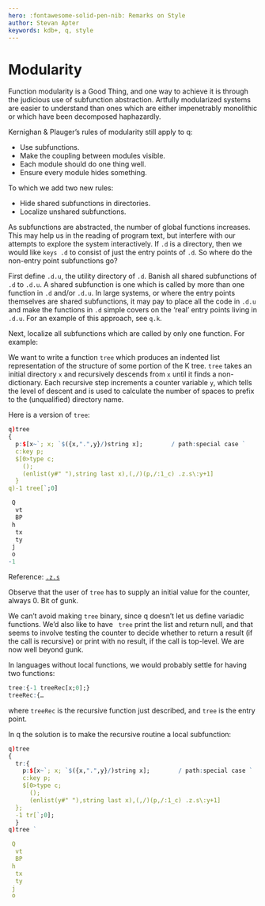 ```yaml
---
hero: :fontawesome-solid-pen-nib: Remarks on Style
author: Stevan Apter
keywords: kdb+, q, style
---
```


# Modularity



Function modularity is a Good Thing, and one way to achieve it is through the judicious use of subfunction abstraction. Artfully modularized systems are easier to understand than ones which are either impenetrably monolithic or which have been decomposed haphazardly.

Kernighan & Plauger’s rules of modularity still apply to q:

-   Use subfunctions.
-   Make the coupling between modules visible. 
-   Each module should do one thing well.
-   Ensure every module hides something. 

To which we add two new rules:

-   Hide shared subfunctions in directories.
-   Localize unshared subfunctions. 

As subfunctions are abstracted, the number of global functions increases. This may help us in the reading of program text, but interfere with our attempts to explore the system interactively. If `.d` is a directory, then we would like `keys .d` to consist of just the entry points of `.d`. So where do the non-entry point subfunctions go?

First define `.d.u`, the utility directory of `.d`. Banish all shared subfunctions of `.d` to `.d.u`. A shared subfunction is one which is called by more than one function in `.d` and/or `.d.u`. In large systems, or where the entry points themselves are shared subfunctions, it may pay to place all the code in `.d.u` and make the functions in `.d` simple covers on the ‘real’ entry points living in `.d.u`. For an example of this approach, see `q.k`. <!-- FIXME Confirm. -->

Next, localize all subfunctions which are called by only one function. For example:

We want to write a function `tree` which produces an indented list representation of the structure of some portion of the K tree. `tree` takes an initial directory `x` and recursively descends from `x` until it finds a non-dictionary. Each recursive step increments a counter variable `y`, which tells the level of descent and is used to calculate the number of spaces to prefix to the (unqualified) directory name. 

Here is a version of `tree`:

```q
q)tree
{
  p:$[x~`; x; `$({x,".",y}/)string x];        / path:special case `
  c:key p;
  $[0>type c;
    ();
    (enlist(y#" "),string last x),(,/)(p,/:1_c) .z.s\:y+1]
  }
q)-1 tree[`;0]

 Q
  vt
  BP
 h
  tx
  ty
 j
 o
-1
```

<i class="far fa-hand-point-right"></i> 
Reference: [`.z.s`](../ref/dotz.md#zs-self)

Observe that the user of `tree` has to supply an initial value for the counter, always 0. Bit of gunk. 

We can’t avoid making `tree` binary, since q doesn’t let us define variadic functions. We’d also like to have ` tree` print the list and return null, and that seems to involve testing the counter to decide whether to return a result (if the call is recursive) or print with no result, if the call is top-level. We are now well beyond gunk. 

In languages without local functions, we would probably settle for having two functions:

```q
tree:{-1 treeRec[x;0];}
treeRec:{…
```

where `treeRec` is the recursive function just described, and `tree` is the entry point. 

In q the solution is to make the recursive routine a local subfunction:

```q
q)tree
{
  tr:{
    p:$[x~`; x; `$({x,".",y}/)string x];        / path:special case `
    c:key p;
    $[0>type c;
      ();
      (enlist(y#" "),string last x),(,/)(p,/:1_c) .z.s\:y+1]
  };
  -1 tr[`;0];
  }
q)tree `

 Q
  vt
  BP
 h
  tx
  ty
 j
 o
```

